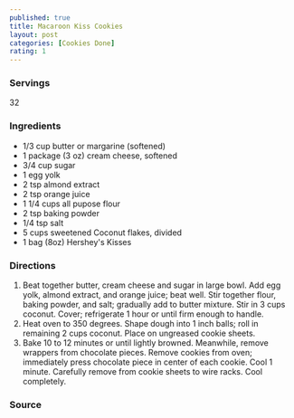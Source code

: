 ```yaml
---
published: true
title: Macaroon Kiss Cookies
layout: post
categories: [Cookies Done]
rating: 1
---
```

### Servings
32

### Ingredients
- 1/3 cup butter or margarine (softened)
- 1 package (3 oz) cream cheese, softened
- 3/4 cup sugar
- 1 egg yolk
- 2 tsp almond extract
- 2 tsp orange juice
- 1 1/4 cups all pupose flour
- 2 tsp baking powder
- 1/4 tsp salt
- 5 cups sweetened Coconut flakes, divided
- 1 bag (8oz) Hershey's Kisses

### Directions
1. Beat together butter, cream cheese and sugar in large bowl.  Add egg yolk, almond extract, and orange juice; beat well.  Stir together flour, baking powder, and salt; gradually add to butter mixture.  Stir in 3 cups coconut.  Cover; refrigerate 1 hour or until firm enough to handle.
2. Heat oven to 350 degrees.  Shape dough into 1 inch balls; roll in remaining 2 cups coconut.  Place on ungreased cookie sheets.
3. Bake 10 to 12 minutes or until lightly browned.  Meanwhile, remove wrappers from chocolate pieces.  Remove cookies from oven; immediately press chocolate piece in center of each cookie.  Cool 1 minute.  Carefully remove from cookie sheets to wire racks.  Cool completely.

### Source

